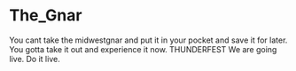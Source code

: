# The_Gnar
You cant take the midwestgnar and put it in your pocket and save it for later. You gotta take it out and experience it now. THUNDERFEST
We are going live. Do it live.
